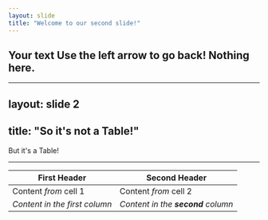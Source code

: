 ```yaml
---
layout: slide
title: "Welcome to our second slide!"
---
```

Your text
Use the left arrow to go back!
Nothing here.
---
---


layout: slide 2
---
title: "So it's not a Table!"
---

But it's  a Table!

---

**First Header** | **Second Header**
------------ | -------------
Content *from* cell 1 | Content *from* cell 2
*Content in the first column* | *Content in the **second** column*
